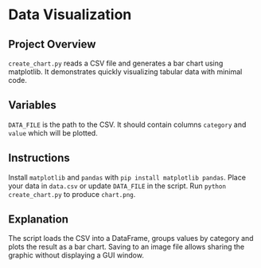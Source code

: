 # Data Visualization

## Project Overview
`create_chart.py` reads a CSV file and generates a bar chart using matplotlib. It demonstrates quickly visualizing tabular data with minimal code.

## Variables
`DATA_FILE` is the path to the CSV. It should contain columns `category` and `value` which will be plotted.

## Instructions
Install `matplotlib` and `pandas` with `pip install matplotlib pandas`. Place your data in `data.csv` or update `DATA_FILE` in the script. Run `python create_chart.py` to produce `chart.png`.

## Explanation
The script loads the CSV into a DataFrame, groups values by category and plots the result as a bar chart. Saving to an image file allows sharing the graphic without displaying a GUI window.
